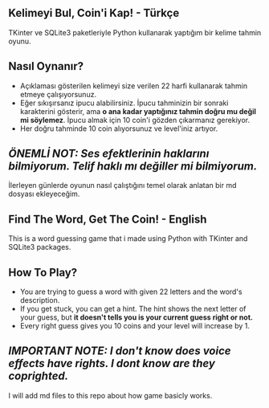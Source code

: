 
## Kelimeyi Bul, Coin'i Kap! - Türkçe 

TKinter ve SQLite3 paketleriyle Python kullanarak yaptığım bir kelime tahmin oyunu. 



## Nasıl Oynanır?

- Açıklaması gösterilen kelimeyi size verilen 22 harfi kullanarak tahmin etmeye çalışıyorsunuz.
- Eğer sıkışırsanız ipucu alabilirsiniz. İpucu tahminizin bir sonraki karakterini gösterir, ama **o ana kadar yaptığınız tahmin doğru mu değil mi söylemez**. İpucu almak için 10 coin'i gözden çıkarmanız gerekiyor.
- Her doğru tahminde 10 coin alıyorsunuz ve level'iniz artıyor.

## *ÖNEMLİ NOT: Ses efektlerinin haklarını bilmiyorum. Telif haklı mı değiller mi bilmiyorum.*

İlerleyen günlerde oyunun nasıl çalıştığını temel olarak anlatan bir md dosyası ekleyeceğim.

## Find The Word, Get The Coin! - English

This is a word guessing game that i made using Python with TKinter and SQLite3 packages.

## How To Play?

- You are trying to guess a word with given 22 letters and the word's description.
- If you get stuck, you can get a hint. The hint shows the next letter of your guess, but **it doesn't tells you is your current guess right or not.**
- Every right guess gives you 10 coins and your level will increase by 1.

## *IMPORTANT NOTE: I don't know does voice effects have rights. I dont know are they coprighted.*

I will add md files to this repo about how game basicly works.
